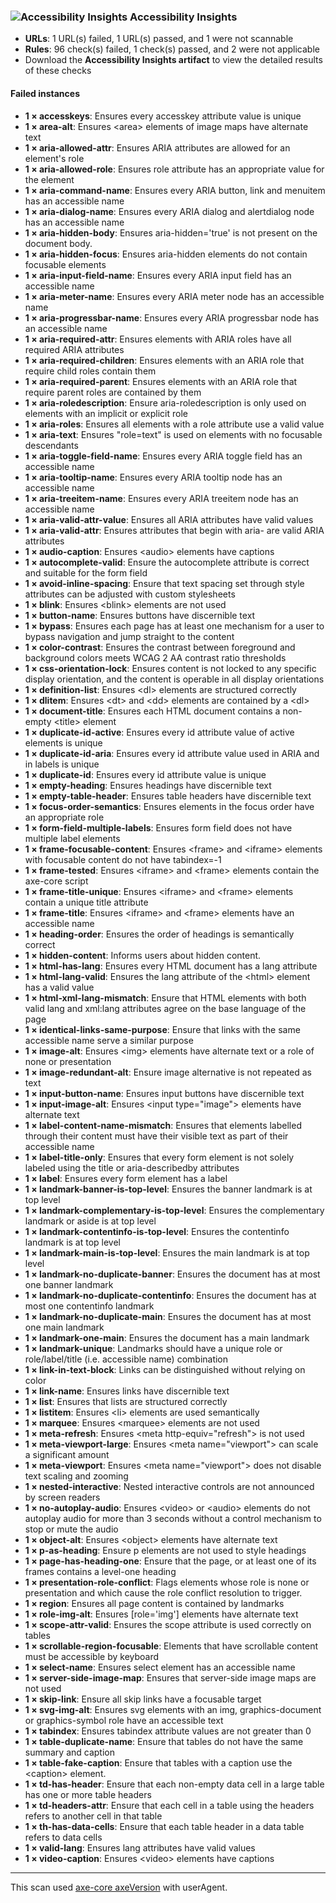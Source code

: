 ### ![Accessibility Insights](https://accessibilityinsights.io/img/a11yinsights-blue.svg) Accessibility Insights
* **URLs**: 1 URL(s) failed, 1 URL(s) passed, and 1 were not scannable
* **Rules**: 96 check(s) failed, 1 check(s) passed, and 2 were not applicable
* Download the **Accessibility Insights artifact** to view the detailed results of these checks
#### Failed instances
* **1 × accesskeys**:  Ensures every accesskey attribute value is unique
* **1 × area-alt**:  Ensures \<area> elements of image maps have alternate text
* **1 × aria-allowed-attr**:  Ensures ARIA attributes are allowed for an element's role
* **1 × aria-allowed-role**:  Ensures role attribute has an appropriate value for the element
* **1 × aria-command-name**:  Ensures every ARIA button, link and menuitem has an accessible name
* **1 × aria-dialog-name**:  Ensures every ARIA dialog and alertdialog node has an accessible name
* **1 × aria-hidden-body**:  Ensures aria-hidden='true' is not present on the document body.
* **1 × aria-hidden-focus**:  Ensures aria-hidden elements do not contain focusable elements
* **1 × aria-input-field-name**:  Ensures every ARIA input field has an accessible name
* **1 × aria-meter-name**:  Ensures every ARIA meter node has an accessible name
* **1 × aria-progressbar-name**:  Ensures every ARIA progressbar node has an accessible name
* **1 × aria-required-attr**:  Ensures elements with ARIA roles have all required ARIA attributes
* **1 × aria-required-children**:  Ensures elements with an ARIA role that require child roles contain them
* **1 × aria-required-parent**:  Ensures elements with an ARIA role that require parent roles are contained by them
* **1 × aria-roledescription**:  Ensure aria-roledescription is only used on elements with an implicit or explicit role
* **1 × aria-roles**:  Ensures all elements with a role attribute use a valid value
* **1 × aria-text**:  Ensures "role=text" is used on elements with no focusable descendants
* **1 × aria-toggle-field-name**:  Ensures every ARIA toggle field has an accessible name
* **1 × aria-tooltip-name**:  Ensures every ARIA tooltip node has an accessible name
* **1 × aria-treeitem-name**:  Ensures every ARIA treeitem node has an accessible name
* **1 × aria-valid-attr-value**:  Ensures all ARIA attributes have valid values
* **1 × aria-valid-attr**:  Ensures attributes that begin with aria- are valid ARIA attributes
* **1 × audio-caption**:  Ensures \<audio> elements have captions
* **1 × autocomplete-valid**:  Ensure the autocomplete attribute is correct and suitable for the form field
* **1 × avoid-inline-spacing**:  Ensure that text spacing set through style attributes can be adjusted with custom stylesheets
* **1 × blink**:  Ensures \<blink> elements are not used
* **1 × button-name**:  Ensures buttons have discernible text
* **1 × bypass**:  Ensures each page has at least one mechanism for a user to bypass navigation and jump straight to the content
* **1 × color-contrast**:  Ensures the contrast between foreground and background colors meets WCAG 2 AA contrast ratio thresholds
* **1 × css-orientation-lock**:  Ensures content is not locked to any specific display orientation, and the content is operable in all display orientations
* **1 × definition-list**:  Ensures \<dl> elements are structured correctly
* **1 × dlitem**:  Ensures \<dt> and \<dd> elements are contained by a \<dl>
* **1 × document-title**:  Ensures each HTML document contains a non-empty \<title> element
* **1 × duplicate-id-active**:  Ensures every id attribute value of active elements is unique
* **1 × duplicate-id-aria**:  Ensures every id attribute value used in ARIA and in labels is unique
* **1 × duplicate-id**:  Ensures every id attribute value is unique
* **1 × empty-heading**:  Ensures headings have discernible text
* **1 × empty-table-header**:  Ensures table headers have discernible text
* **1 × focus-order-semantics**:  Ensures elements in the focus order have an appropriate role
* **1 × form-field-multiple-labels**:  Ensures form field does not have multiple label elements
* **1 × frame-focusable-content**:  Ensures \<frame> and \<iframe> elements with focusable content do not have tabindex=-1
* **1 × frame-tested**:  Ensures \<iframe> and \<frame> elements contain the axe-core script
* **1 × frame-title-unique**:  Ensures \<iframe> and \<frame> elements contain a unique title attribute
* **1 × frame-title**:  Ensures \<iframe> and \<frame> elements have an accessible name
* **1 × heading-order**:  Ensures the order of headings is semantically correct
* **1 × hidden-content**:  Informs users about hidden content.
* **1 × html-has-lang**:  Ensures every HTML document has a lang attribute
* **1 × html-lang-valid**:  Ensures the lang attribute of the \<html> element has a valid value
* **1 × html-xml-lang-mismatch**:  Ensure that HTML elements with both valid lang and xml:lang attributes agree on the base language of the page
* **1 × identical-links-same-purpose**:  Ensure that links with the same accessible name serve a similar purpose
* **1 × image-alt**:  Ensures \<img> elements have alternate text or a role of none or presentation
* **1 × image-redundant-alt**:  Ensure image alternative is not repeated as text
* **1 × input-button-name**:  Ensures input buttons have discernible text
* **1 × input-image-alt**:  Ensures \<input type="image"> elements have alternate text
* **1 × label-content-name-mismatch**:  Ensures that elements labelled through their content must have their visible text as part of their accessible name
* **1 × label-title-only**:  Ensures that every form element is not solely labeled using the title or aria-describedby attributes
* **1 × label**:  Ensures every form element has a label
* **1 × landmark-banner-is-top-level**:  Ensures the banner landmark is at top level
* **1 × landmark-complementary-is-top-level**:  Ensures the complementary landmark or aside is at top level
* **1 × landmark-contentinfo-is-top-level**:  Ensures the contentinfo landmark is at top level
* **1 × landmark-main-is-top-level**:  Ensures the main landmark is at top level
* **1 × landmark-no-duplicate-banner**:  Ensures the document has at most one banner landmark
* **1 × landmark-no-duplicate-contentinfo**:  Ensures the document has at most one contentinfo landmark
* **1 × landmark-no-duplicate-main**:  Ensures the document has at most one main landmark
* **1 × landmark-one-main**:  Ensures the document has a main landmark
* **1 × landmark-unique**:  Landmarks should have a unique role or role/label/title (i.e. accessible name) combination
* **1 × link-in-text-block**:  Links can be distinguished without relying on color
* **1 × link-name**:  Ensures links have discernible text
* **1 × list**:  Ensures that lists are structured correctly
* **1 × listitem**:  Ensures \<li> elements are used semantically
* **1 × marquee**:  Ensures \<marquee> elements are not used
* **1 × meta-refresh**:  Ensures \<meta http-equiv="refresh"> is not used
* **1 × meta-viewport-large**:  Ensures \<meta name="viewport"> can scale a significant amount
* **1 × meta-viewport**:  Ensures \<meta name="viewport"> does not disable text scaling and zooming
* **1 × nested-interactive**:  Nested interactive controls are not announced by screen readers
* **1 × no-autoplay-audio**:  Ensures \<video> or \<audio> elements do not autoplay audio for more than 3 seconds without a control mechanism to stop or mute the audio
* **1 × object-alt**:  Ensures \<object> elements have alternate text
* **1 × p-as-heading**:  Ensure p elements are not used to style headings
* **1 × page-has-heading-one**:  Ensure that the page, or at least one of its frames contains a level-one heading
* **1 × presentation-role-conflict**:  Flags elements whose role is none or presentation and which cause the role conflict resolution to trigger.
* **1 × region**:  Ensures all page content is contained by landmarks
* **1 × role-img-alt**:  Ensures [role='img'] elements have alternate text
* **1 × scope-attr-valid**:  Ensures the scope attribute is used correctly on tables
* **1 × scrollable-region-focusable**:  Elements that have scrollable content must be accessible by keyboard
* **1 × select-name**:  Ensures select element has an accessible name
* **1 × server-side-image-map**:  Ensures that server-side image maps are not used
* **1 × skip-link**:  Ensure all skip links have a focusable target
* **1 × svg-img-alt**:  Ensures svg elements with an img, graphics-document or graphics-symbol role have an accessible text
* **1 × tabindex**:  Ensures tabindex attribute values are not greater than 0
* **1 × table-duplicate-name**:  Ensure that tables do not have the same summary and caption
* **1 × table-fake-caption**:  Ensure that tables with a caption use the \<caption> element.
* **1 × td-has-header**:  Ensure that each non-empty data cell in a large table has one or more table headers
* **1 × td-headers-attr**:  Ensure that each cell in a table using the headers refers to another cell in that table
* **1 × th-has-data-cells**:  Ensure that each table header in a data table refers to data cells
* **1 × valid-lang**:  Ensures lang attributes have valid values
* **1 × video-caption**:  Ensures \<video> elements have captions

---
This scan used [axe-core axeVersion](https://github.com/dequelabs/axe-core/releases/tag/vaxeVersion) with userAgent.